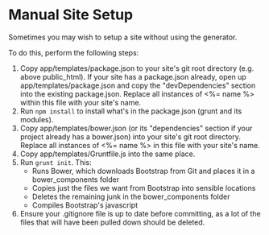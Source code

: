 # Manual Site Setup

Sometimes you may wish to setup a site without using the generator.

To do this, perform the following steps:

1. Copy app/templates/package.json to your site's git root directory (e.g. above public_html). If your site has a package.json already, open up app/templates/package.json and copy the "devDependencies" section into the existing package.json. Replace all instances of <%= name %> within this file with your site's name.
2. Run `npm install` to install what's in the package.json (grunt and its modules).
3. Copy app/templates/bower.json (or its "dependencies" section if your project already has a bower.json) into your site's git root directory. Replace all instances of <%= name %> in this file with your site's name.
4. Copy app/templates/Gruntfile.js into the same place.
5. Run `grunt init`. This:
    - Runs Bower, which downloads Bootstrap from Git and places it in a bower_components folder
    - Copies just the files we want from Bootstrap into sensible locations
    - Deletes the remaining junk in the bower_components folder
    - Compiles Bootstrap's javascript
6. Ensure your .gitignore file is up to date before committing, as a lot of the files that will have been pulled down should be deleted.
